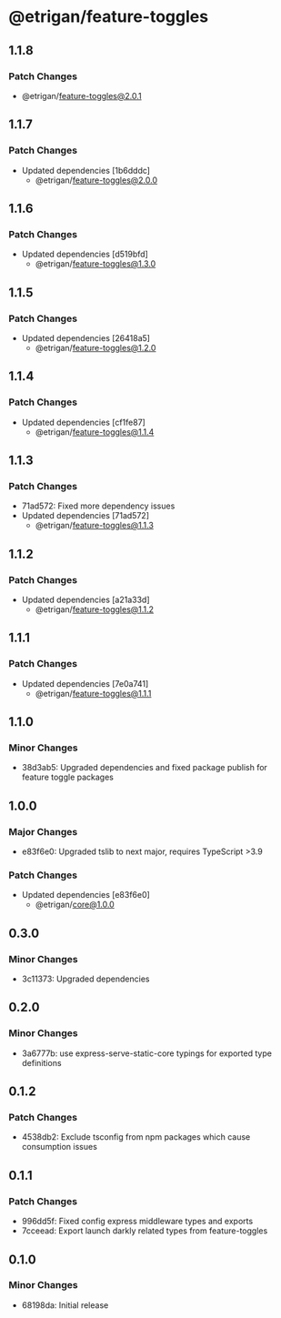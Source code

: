 # @etrigan/feature-toggles

## 1.1.8

### Patch Changes

- @etrigan/feature-toggles@2.0.1

## 1.1.7

### Patch Changes

- Updated dependencies [1b6dddc]
  - @etrigan/feature-toggles@2.0.0

## 1.1.6

### Patch Changes

- Updated dependencies [d519bfd]
  - @etrigan/feature-toggles@1.3.0

## 1.1.5

### Patch Changes

- Updated dependencies [26418a5]
  - @etrigan/feature-toggles@1.2.0

## 1.1.4

### Patch Changes

- Updated dependencies [cf1fe87]
  - @etrigan/feature-toggles@1.1.4

## 1.1.3

### Patch Changes

- 71ad572: Fixed more dependency issues
- Updated dependencies [71ad572]
  - @etrigan/feature-toggles@1.1.3

## 1.1.2

### Patch Changes

- Updated dependencies [a21a33d]
  - @etrigan/feature-toggles@1.1.2

## 1.1.1

### Patch Changes

- Updated dependencies [7e0a741]
  - @etrigan/feature-toggles@1.1.1

## 1.1.0

### Minor Changes

- 38d3ab5: Upgraded dependencies and fixed package publish for feature toggle packages

## 1.0.0

### Major Changes

- e83f6e0: Upgraded tslib to next major, requires TypeScript >3.9

### Patch Changes

- Updated dependencies [e83f6e0]
  - @etrigan/core@1.0.0

## 0.3.0

### Minor Changes

- 3c11373: Upgraded dependencies

## 0.2.0

### Minor Changes

- 3a6777b: use express-serve-static-core typings for exported type definitions

## 0.1.2

### Patch Changes

- 4538db2: Exclude tsconfig from npm packages which cause consumption issues

## 0.1.1

### Patch Changes

- 996dd5f: Fixed config express middleware types and exports
- 7cceead: Export launch darkly related types from feature-toggles

## 0.1.0

### Minor Changes

- 68198da: Initial release
